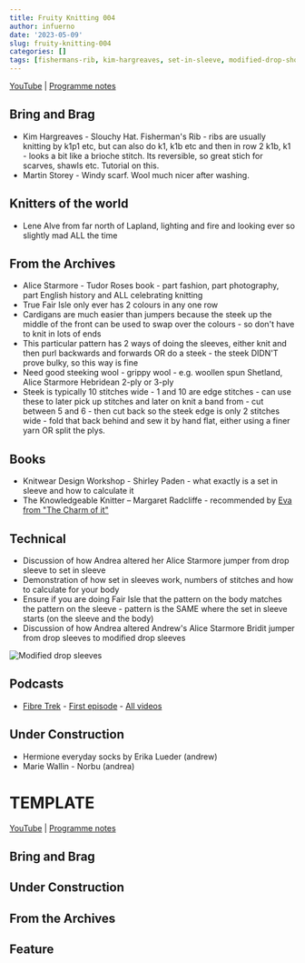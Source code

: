 ```yaml
---
title: Fruity Knitting 004
author: infuerno
date: '2023-05-09'
slug: fruity-knitting-004
categories: []
tags: [fishermans-rib, kim-hargreaves, set-in-sleeve, modified-drop-shoulder, fair-isle, steeking, alice-starmor]
---
```


[YouTube](https://www.youtube.com/watch?v=3lPzmbQPPFs) | [Programme notes](https://fruityknitting.com/2016/05/04/set-in-sleeves-steeks-and-tudor-women-episode-4/)

## Bring and Brag
* Kim Hargreaves - Slouchy Hat. Fisherman's Rib - ribs are usually knitting by k1p1 etc, but can also do k1, k1b etc and then in row 2 k1b, k1 - looks a bit like a brioche stitch. Its reversible, so great stich for scarves, shawls etc. Tutorial on this.
* Martin Storey - Windy scarf. Wool much nicer after washing.

## Knitters of the world
* Lene Alve from far north of Lapland, lighting and fire and looking ever so slightly mad ALL the time

## From the Archives
* Alice Starmore - Tudor Roses book - part fashion, part photography, part English history and ALL celebrating knitting
* True Fair Isle only ever has 2 colours in any one row
* Cardigans are much easier than jumpers because the steek up the middle of the front can be used to swap over the colours - so don't have to knit in lots of ends
* This particular pattern has 2 ways of doing the sleeves, either knit and then purl backwards and forwards OR do a steek - the steek DIDN'T prove bulky, so this way is fine
* Need good steeking wool - grippy wool - e.g. woollen spun Shetland, Alice Starmore Hebridean 2-ply or 3-ply
* Steek is typically 10 stitches wide - 1 and 10 are edge stitches - can use these to later pick up stitches and later on knit a band from - cut between 5 and 6 - then cut back so the steek edge is only 2 stitches wide - fold that back behind and sew it by hand flat, either using a finer yarn OR split the plys.

## Books
* Knitwear Design Workshop - Shirley Paden - what exactly is a set in sleeve and how to calculate it
* The Knowledgeable Knitter – Margaret Radcliffe - recommended by [Eva from "The Charm of it"](https://www.youtube.com/playlist?list=PLucMdhLGLSqCnsO5NlJIfssx_TBRAfshI)

## Technical
* Discussion of how Andrea altered her Alice Starmore jumper from drop sleeve to set in sleeve
* Demonstration of how set in sleeves work, numbers of stitches and how to calculate for your body
* Ensure if you are doing Fair Isle that the pattern on the body matches the pattern on the sleeve - pattern is the SAME where the set in sleeve starts (on the sleeve and the body)
* Discussion of how Andrea altered Andrew's Alice Starmore Bridit jumper from drop sleeves to modified drop sleeves

![Modified drop sleeves](/public/images/fk-004-modified-drop-shoulder.jpg)

## Podcasts

* [Fibre Trek](https://fibertrek.wordpress.com) - [First episode](https://fibertrek.wordpress.com/2014/06/) - [All videos](https://www.youtube.com/@FiberTrek/videos)

## Under Construction
* Hermione everyday socks by Erika Lueder (andrew)
* Marie Wallin - Norbu (andrea)


# TEMPLATE

[YouTube]() | [Programme notes]()

## Bring and Brag
## Under Construction
## From the Archives
## Feature
